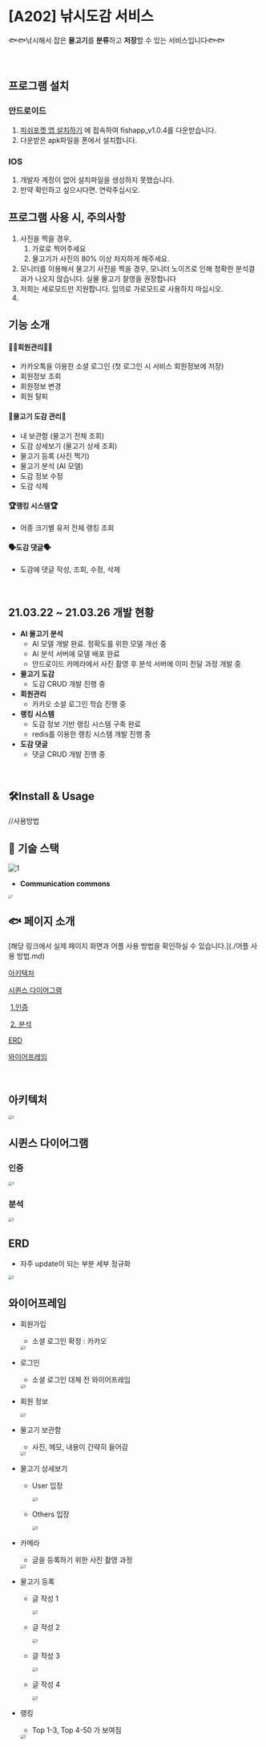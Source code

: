 # [A202] 낚시도감 서비스

🐟🐟낚시해서 잡은 **물고기**를 **분류**하고 **저장**할 수 있는 서비스입니다🐟🐟

<br>

## 프로그램 설치

### 안드로이드 

1. [피쉬포켓 앱 설치하기](https://drive.google.com/drive/u/0/folders/1TkdXnztBIw8pdcOj089PAjDTKSueH-Nh) 에 접속하여 fishapp_v1.0.4를 다운받습니다.
2. 다운받은 apk파일을 폰에서 설치합니다. 

### IOS

1. 개발자 계정이 없어 설치파일을 생성하지 못했습니다.  
2. 만약 확인하고 싶으시다면. 연락주십시오.



## 프로그램 사용 시, 주의사항

1. 사진을 찍을 경우,
   1.  가로로 찍어주세요
   2. 물고기가 사진의 80% 이상 차지하게 해주세요.
2. 모니터를 이용해서 물고기 사진을 찍을 경우, 모니터 노이즈로 인해 정확한 분석결과가 나오지 않습니다. 실물 물고기 찰영을 권장합니다
3. 저희는 세로모드만 지원합니다. 임의로 가로모드로 사용하지 마십시오. 
4. 



## 기능 소개

#### 🙋‍♀️회원관리🙋‍♀️

- 카카오톡을 이용한 소셜 로그인 (첫 로그인 시 서비스 회원정보에 저장)
- 회원정보 조회
- 회원정보 변경
- 회원 탈퇴

#### 🐠물고기 도감 관리🐠

- 내 보관함 (물고기 전체 조회)
- 도감 상세보기 (물고기 상세 조회)
- 물고기 등록 (사진 찍기)
- 물고기 분석 (AI 모델)
- 도감 정보 수정
- 도감 삭제

#### 🏆랭킹 시스템🏆

- 어종 크기별 유저 전체 랭킹 조회

#### 🗣도감 댓글🗣

- 도감에 댓글 작성, 조회, 수정, 삭제

<br>

## 21.03.22 ~ 21.03.26 개발 현황

- **AI 물고기 분석**
  - AI 모델 개발 완료. 정확도를 위한 모델 개선 중
  - AI 분석 서버에 모델 배포 완료
  - 안드로이드 카메라에서 사진 촬영 후 분석 서버에 이미 전달 과정 개발 중
- **물고기 도감**
  - 도감 CRUD 개발 진행 중
- **회원관리**
  - 카카오 소셜 로그인 학습 진행 중
- **랭킹 시스템**
  - 도감 정보 기반 랭킹 시스템 구축 완료
  - redis를 이용한 랭킹 시스템 개발 진행 중
- **도감 댓글**
  - 댓글 CRUD 개발 진행 중

<br>

## 🛠️Install & Usage

//사용방법





## 📑 기술 스택

<img src="./resources/development.PNG" alt="1" style="zoom:100%;" />



- **Communication commons**

<img src="./resources/jira_git.png" alt="1" style="zoom:40%;" />

## :fish: 페이지 소개

[해당 링크에서 실제 페이지 화면과 어플 사용 방법을 확인하실 수 있습니다.](./어플 사용 방법.md)









[아키텍처](#아키텍처)

[시퀸스 다이어그램](#시퀀스-다이어그램)

​	[1.인증](#인증)

​	[2. 분석](#분석)

[ERD](#ERD)

[와이어프레임](#와이어프레임)



<br>



## 아키텍처

<img src="./resources/architecture.jpg" alt="1" style="zoom:50%;" />

## 시퀸스 다이어그램

### 인증

<img src="./resources/Sequence diagram certification.jpg" alt="1" style="zoom:50%;" />

### 분석



<img src="./resources/Sequence diagram analysis.jpg" alt="1" style="zoom:50%;" />

## ERD

- 자주 update이 되는 부분 세부 정규화

<img src="./resources/ERD.jpg" alt="1" style="zoom:50%;" />



## 와이어프레임

- 회원가입 

  - 소셜 로그인 확정 : 카카오

  <img src="./resources/WireFrame - User-Signup.jpg" alt="1" style="zoom:50%;" />

- 로그인 

  - 소셜 로그인 대체 전 와이어프레임

  <img src="./resources/WireFrame - User-login.jpg" alt="1" style="zoom:50%;" />

- 회원 정보

  <img src="./resources/WireFrame - userinfo.jpg" alt="1" style="zoom:50%;" />

- 물고기 보관함

  - 사진, 메모, 내용이 간략히 들어감

  <img src="./resources/WireFrame - Collection_Fish tank.jpg" alt="1" style="zoom:50%;" />

- 물고기 상세보기

  - User 입장

    <img src="./resources/WireFrame - Collection-Collection_User.jpg" alt="1" style="zoom:50%;" />

  - Others 입장 

    <img src="./resources/WireFrame - Collection-Collection_Others.jpg" alt="1" style="zoom:50%;" />

- 카메라

  - 글을 등록하기 위한 사진 촬영 과정

  <img src="./resources/WireFrame-Camera.jpg" alt="1" style="zoom:50%;" />

- 물고기 등록

  - 글 작성 1

    <img src="./resources/WireFrame-Writing 1.jpg" alt="1" style="zoom:50%;" />

  - 글 작성 2

    <img src="./resources/WireFrame-Writing 2.jpg" alt="1" style="zoom:50%;" />

  - 글 작성 3

    <img src="./resources/WireFrame-Writing 3.jpg" alt="1" style="zoom:50%;" />

  - 글 작성 4

    <img src="./resources/WireFrame-Writing 4.jpg" alt="1" style="zoom:50%;" />

- 랭킹

  - Top 1-3, Top 4-50 가 보여짐

  <img src="./resources/WireFrame - Ranking-Rank.jpg" alt="1" style="zoom:50%;" />

